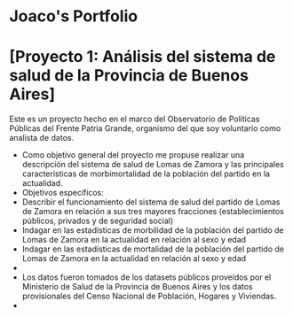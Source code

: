 # Joaco's Portfolio

# [Proyecto 1: Análisis del sistema de salud de la Provincia de Buenos Aires] 
Este es un proyecto hecho en el marco del Observatorio de Políticas Públicas del Frente Patria Grande, organismo del que soy voluntario como analista de datos. 

* Como objetivo general del proyecto me propuse realizar una descripción del sistema de salud de Lomas de Zamora y las principales características de morbimortalidad de la población del partido en la actualidad.
* Objetivos específicos:
*   Describir el funcionamiento del sistema de salud del partido de Lomas de Zamora en relación a sus tres mayores fracciones (establecimientos públicos, privados y de seguridad social)
*   Indagar en las estadísticas de morbilidad de la población del partido de Lomas de Zamora en la actualidad en relación al sexo y edad
*   Indagar en las estadísticas de mortalidad de la población del partido de Lomas de Zamora en la actualidad en relación al sexo y edad
*    
* Los datos fueron tomados de los datasets públicos proveídos por el Ministerio de Salud de la Provincia de Buenos Aires y los datos provisionales del Censo Nacional de Población, Hogares y Viviendas.
* 
